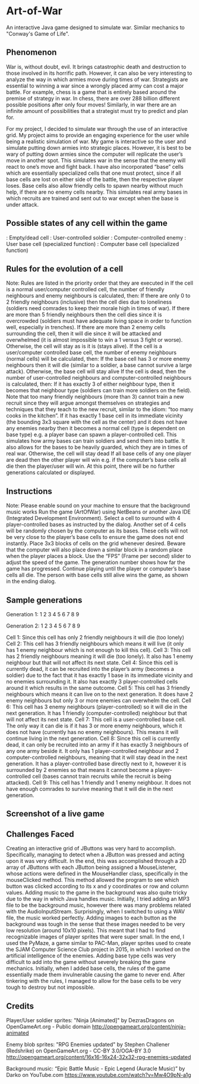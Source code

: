 # Art-of-War
An interactive Java game designed to simulate war. Similar mechanics to "Conway's Game of Life".

## Phenomenon
War is, without doubt, evil. It brings catastrophic death and destruction to those involved in its horrific path. However, it can also be very interesting to analyze the way in which armies move during times of war. Strategists are essential to winning a war since a wrongly placed army can cost a major battle. For example, chess is a game that is entirely based around the premise of strategy in war. In chess, there are over 288 billion different possible positions after only four moves! Similarly, in war there are an infinite amount of possibilities that a strategist must try to predict and plan for. 

For my project, I decided to simulate war through the use of an interactive grid. My project aims to provide an engaging experience for the user while being a realistic simulation of war. My game is interactive so the user and simulate putting down armies into strategic places. However, it is best to be wary of putting down armies since the computer will replicate the user’s move in another spot. This simulates war in the sense that the enemy will react to one’s move and fight back. I have also incorporated “base” cells which are essentially specialized cells that one must protect, since if all base cells are lost on either side of the battle, then the respective player loses. Base cells also allow friendly cells to spawn nearby without much help, if there are no enemy cells nearby. This simulates real army bases in which recruits are trained and sent out to war except when the base is under attack. 

## Possible states of any cell within the game
: Empty/dead cell
: User-controlled soldier
: Computer-controlled enemy
: User base cell (specialized function)
: Computer base cell (specialized function)


## Rules for the evolution of a cell
Note: Rules are listed in the priority order that they are executed in 
If the cell is a normal user/computer controlled cell, the number of friendly neighbours and enemy neighbours is calculated, then:
If there are only 0 to 2 friendly neighbours (inclusive) then the cell dies due to loneliness (soldiers need comrades to keep their morale high in times of war).
If there are more than 5 friendly neighbours then the cell dies since it is overcrowded (soldiers must have adequate living space in order to function well, especially in trenches).
If there are more than 2 enemy cells surrounding the cell, then it will die since it will be attacked and overwhelmed (it is almost impossible to win a 1 versus 3 fight or worse).
Otherwise, the cell will stay as is it is (stays alive).
If the cell is a user/computer controlled base cell, the number of enemy neighbours (normal cells) will be calculated, then:
If the base cell has 3 or more enemy neighbours then it will die (similar to a soldier, a base cannot survive a large attack).
Otherwise, the base cell will stay alive
If the cell is dead, then the number of user-controlled neighbours and computer-controlled neighbours is calculated, then:
If it has exactly 3 of either neighbour type, then it becomes that neighbour type (soldiers can train more soldiers on the field). Note that too many friendly neighbours (more than 3) cannot train a new recruit since they will argue amongst themselves on strategies and techniques that they teach to the new recruit, similar to the idiom: “too many cooks in the kitchen”.
If it has exactly 1 base cell in its immediate vicinity (the bounding 3x3 square with the cell as the center) and it does not have any enemies nearby then it becomes a normal cell (type is dependent on base type) e.g. a player base can spawn a player-controlled cell. This simulates how army bases can train soldiers and send them into battle. It also allows for the bases to be heavily guarded, which they are in times of real war. 
Otherwise, the cell will stay dead
If all base cells of any one player are dead then the other player will win e.g. if the computer’s base cells all die then the player/user will win. At this point, there will be no further generations calculated or displayed.



## Instructions
Note: Please enable sound on your machine to ensure that the background music works
Run the game (ArtOfWar) using NetBeans or another Java IDE (Integrated Development Environment).
Select a cell to surround with 4 player-controlled bases as instructed by the dialog. Another set of 4 cells will be randomly chosen by the computer as its bases. These cells will not be very close to the player’s base cells to ensure the game does not end instantly. 
Place 3x3 blocks of cells on the grid whenever desired. Beware that the computer will also place down a similar block in a random place when the player places a block. 
Use the “FPS” (Frame per second) slider to adjust the speed of the game. The generation number shows how far the game has progressed. 
Continue playing until the player or computer’s base cells all die. The person with base cells still alive wins the game, as shown in the ending dialog. 

## Sample generations
Generation 1:
1
2
3
4
5
6
7
8
9


Generation 2:
1
2
3
4
5
6
7
8
9


Cell 1: Since this cell has only 2 friendly neighbours it will die (too lonely)
Cell 2: This cell has 3 friendly neighbours which means it will live (it only has 1 enemy neighbour which is not enough to kill this cell).
Cell 3: This cell has 2 friendly neighbours meaning it will die (too lonely). It also has 1 enemy neighbour but that will not affect its next state.
Cell 4: Since this cell is currently dead, it can be recruited into the player’s army (becomes a soldier) due to the fact that it has exactly 1 base in its immediate vicinity and no enemies surrounding it. It also has exactly 3 player-controlled cells around it which results in the same outcome. 
Cell 5: This cell has 3 friendly neighbours which means it can live on to the next generation. It does have 2 enemy neighbours but only 3 or more enemies can overwhelm the cell. 
Cell 6: This cell has 3 enemy neighbours (player-controlled) so it will die in the next generation. It has 1 friendly (computer-controlled) neighbour but that will not affect its next state.
Cell 7: This cell is a user-controlled base cell. The only way it can die is if it has 3 or more enemy neighbours, which it does not have (currently has no enemy neighbours). This means it will continue living in the next generation.
Cell 8: Since this cell is currently dead, it can only be recruited into an army if it has exactly 3 neighbours of any one army beside it. It only has 1 player-controlled neighbour and 2 computer-controlled neighbours, meaning that it will stay dead in the next generation. It has a player-controlled base directly next to it, however it is surrounded by 2 enemies so that means it cannot become a player-controlled cell (bases cannot train recruits while the recruit is being attacked).
Cell 9: This cell has 1 friendly and 1 enemy neighbour. It does not have enough comrades to survive meaning that it will die in the next generation. 

## Screenshot of a live game

## Challenges Faced
Creating an interactive grid of JButtons was very hard to accomplish. Specifically, managing to detect when a JButton was pressed and acting upon it was very difficult. In the end, this was accomplished through a 2D array of JButtons with each JButton being assigned a MouseListener, whose actions were defined in the MouseHandler class, specifically in the mouseClicked method. This method allowed the program to see which button was clicked according to its x and y coordinates or row and column values.
Adding music to the game in the background was also quite tricky due to the way in which Java handles music. Initially, I tried adding an MP3 file to be the background music, however there was many problems related with the AudioInputStream. Surprisingly, when I switched to using a WAV file, the music worked perfectly. 
Adding images to each button as the background was tough in the sense that these images needed to be very low resolution (around 10x10 pixels). This meant that I had to find recognizable images of player sprites that were super small. In the end, I used the PyMaze, a game similar to PAC-Man, player sprites used to create the SJAM Computer Science Club project in 2015, in which I worked on the artificial intelligence of the enemies.
Adding base type cells was very difficult to add into the game without severely breaking the game mechanics. Initially, when I added base cells, the rules of the game essentially made them invulnerable causing the game to never end. After tinkering with the rules, I managed to allow for the base cells to be very tough to destroy but not impossible. 

## Credits
Player/User soldier sprites:
"Ninja [Animated]" by DezrasDragons on OpenGameArt.org - Public domain
http://opengameart.org/content/ninja-animated 

Enemy blob sprites:
"RPG Enemies updated" by Stephen Challener (Redshrike) on OpenGameArt.org - CC-BY 3.0/OGA-BY 3.0
http://opengameart.org/content/16x16-16x24-32x32-rpg-enemies-updated 

Background music:
“Epic Battle Music - Epic Legend (Auracle Music)” by Darko on YouTube.com
https://www.youtube.com/watch?v=Mw4O9pN-a1g 
